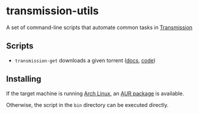 # transmission-utils
A set of command-line scripts that automate common tasks in
[Transmission](https://www.transmissionbt.com)

## Scripts
* `transmission-get` downloads a given torrent
  ([docs](docs/transmission-get.md), [code](bin/transmission-get)) 

## Installing
If the target machine is running [Arch Linux](https://www.archlinux.org/),
an [AUR package](https://aur.archlinux.org/packages/transmission-utils/) is
available.

Otherwise, the script in the `bin` directory can be executed directly.
